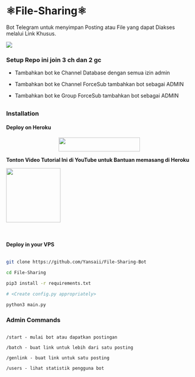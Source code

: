 # ⚛File-Sharing⚛

Bot Telegram untuk menyimpan Posting atau File yang dapat Diakses melalui Link Khusus.

<img src="https://telegra.ph/file/58dd7794129a362be7b0f.jpg">

### Setup Repo ini join 3 ch dan 2 gc

- Tambahkan bot ke Channel Database dengan semua izin admin

- Tambahkan bot ke Channel ForceSub tambahkan bot sebagai ADMIN

- Tambahkan bot ke Group ForceSub tambahkan bot sebagai ADMIN

##

### Installation

#### Deploy on Heroku

<p align="center"><a href="https://heroku.com/deploy?template=https://github.com/Virtualunionsex/File-Sharing-Bot"> <img src="https://img.shields.io/badge/Deploy%20To%20Heroku-blue?style=for-the-badge&logo=heroku" width="220" height="38.45"/></a></p>

**Tonton Video Tutorial Ini di YouTube untuk Bantuan memasang di Heroku**<br>

<a href="https://youtu.be/O2tieQgzYZg">

  <img src="https://img.shields.io/badge/How%20to-Deploy-red?logo=youtube" width="147">

</a><br>

#### Deploy in your VPS

````bash

git clone https://github.com/Yansaii/File-Sharing-Bot

cd File-Sharing

pip3 install -r requirements.txt

# <Create config.py appropriately>

python3 main.py

````

### Admin Commands

```

/start - mulai bot atau dapatkan postingan

/batch - buat link untuk lebih dari satu posting

/genlink - buat link untuk satu posting

/users - lihat statistik pengguna bot
